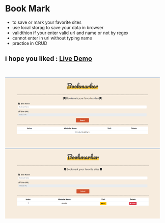 # Book Mark 

- to save or mark your favorite sites
- use local storag to save your data in browser
- validthion if your enter valid url and name or not by regex
- cannot enter in url without typing name
- practice in CRUD 


## i hope you liked : [Live Demo](https://65b48b781cb9134f10e8c1ee--stunning-biscotti-a966a7.netlify.app/)
<br>

![img](https://github.com/HasanOmarHasan/Bookmark/blob/main/1.png)
![img](https://github.com/HasanOmarHasan/Bookmark/blob/main/%D9%84%D9%82%D8%B7%D8%A9%20%D8%B4%D8%A7%D8%B4%D8%A9%202024-01-27%20065156.png "live")
